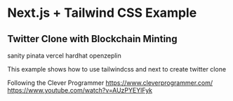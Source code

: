 # Next.js + Tailwind CSS Example 
## Twitter Clone with Blockchain Minting

sanity pinata vercel hardhat openzeplin

This example shows how to use tailwindcss and next to create twitter clone

Following the Clever Programmer  https://www.cleverprogrammer.com/ https://www.youtube.com/watch?v=AUzPYEYlFyk
